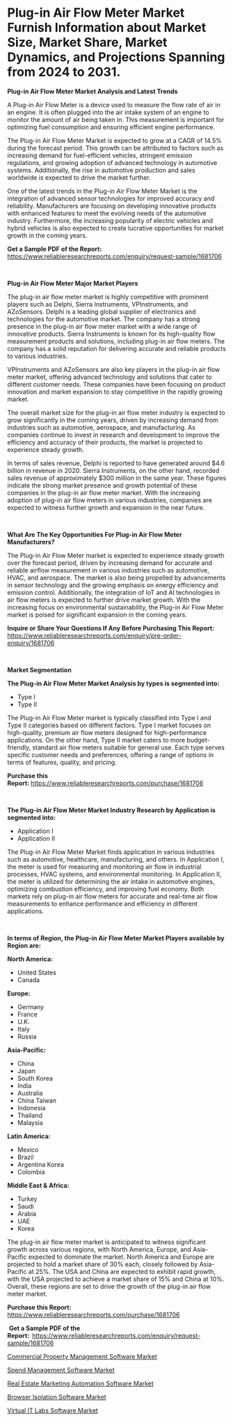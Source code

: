 <p><h1>Plug-in Air Flow Meter Market Furnish Information about Market Size, Market Share, Market Dynamics, and Projections Spanning from 2024 to 2031.</h1></p><p><strong>Plug-in Air Flow Meter Market Analysis and Latest Trends</strong></p>
<p><p>A Plug-in Air Flow Meter is a device used to measure the flow rate of air in an engine. It is often plugged into the air intake system of an engine to monitor the amount of air being taken in. This measurement is important for optimizing fuel consumption and ensuring efficient engine performance.</p><p>The Plug-in Air Flow Meter Market is expected to grow at a CAGR of 14.5% during the forecast period. This growth can be attributed to factors such as increasing demand for fuel-efficient vehicles, stringent emission regulations, and growing adoption of advanced technology in automotive systems. Additionally, the rise in automotive production and sales worldwide is expected to drive the market further.</p><p>One of the latest trends in the Plug-in Air Flow Meter Market is the integration of advanced sensor technologies for improved accuracy and reliability. Manufacturers are focusing on developing innovative products with enhanced features to meet the evolving needs of the automotive industry. Furthermore, the increasing popularity of electric vehicles and hybrid vehicles is also expected to create lucrative opportunities for market growth in the coming years.</p></p>
<p><strong>Get a Sample PDF of the Report:&nbsp;</strong> <a href="https://www.reliableresearchreports.com/enquiry/request-sample/1681706">https://www.reliableresearchreports.com/enquiry/request-sample/1681706</a></p>
<p>&nbsp;</p>
<p><strong>Plug-in Air Flow Meter Major Market Players</strong></p>
<p><p>The plug-in air flow meter market is highly competitive with prominent players such as Delphi, Sierra Instruments, VPInstruments, and AZoSensors. Delphi is a leading global supplier of electronics and technologies for the automotive market. The company has a strong presence in the plug-in air flow meter market with a wide range of innovative products. Sierra Instruments is known for its high-quality flow measurement products and solutions, including plug-in air flow meters. The company has a solid reputation for delivering accurate and reliable products to various industries.</p><p>VPInstruments and AZoSensors are also key players in the plug-in air flow meter market, offering advanced technology and solutions that cater to different customer needs. These companies have been focusing on product innovation and market expansion to stay competitive in the rapidly growing market.</p><p>The overall market size for the plug-in air flow meter industry is expected to grow significantly in the coming years, driven by increasing demand from industries such as automotive, aerospace, and manufacturing. As companies continue to invest in research and development to improve the efficiency and accuracy of their products, the market is projected to experience steady growth.</p><p>In terms of sales revenue, Delphi is reported to have generated around $4.6 billion in revenue in 2020. Sierra Instruments, on the other hand, recorded sales revenue of approximately $300 million in the same year. These figures indicate the strong market presence and growth potential of these companies in the plug-in air flow meter market. With the increasing adoption of plug-in air flow meters in various industries, companies are expected to witness further growth and expansion in the near future.</p></p>
<p>&nbsp;</p>
<p><strong>What Are The Key Opportunities For Plug-in Air Flow Meter Manufacturers?</strong></p>
<p><p>The Plug-in Air Flow Meter market is expected to experience steady growth over the forecast period, driven by increasing demand for accurate and reliable airflow measurement in various industries such as automotive, HVAC, and aerospace. The market is also being propelled by advancements in sensor technology and the growing emphasis on energy efficiency and emission control. Additionally, the integration of IoT and AI technologies in air flow meters is expected to further drive market growth. With the increasing focus on environmental sustainability, the Plug-in Air Flow Meter market is poised for significant expansion in the coming years.</p></p>
<p><strong>Inquire or Share Your Questions If Any Before Purchasing This Report:</strong> <a href="https://www.reliableresearchreports.com/enquiry/pre-order-enquiry/1681706">https://www.reliableresearchreports.com/enquiry/pre-order-enquiry/1681706</a></p>
<p>&nbsp;</p>
<p><strong>Market Segmentation</strong></p>
<p><strong>The Plug-in Air Flow Meter Market Analysis by types is segmented into:</strong></p>
<p><ul><li>Type I</li><li>Type II</li></ul></p>
<p><p>The Plug-in Air Flow Meter market is typically classified into Type I and Type II categories based on different factors. Type I market focuses on high-quality, premium air flow meters designed for high-performance applications. On the other hand, Type II market caters to more budget-friendly, standard air flow meters suitable for general use. Each type serves specific customer needs and preferences, offering a range of options in terms of features, quality, and pricing.</p></p>
<p><strong>Purchase this Report:&nbsp;</strong><a href="https://www.reliableresearchreports.com/purchase/1681706">https://www.reliableresearchreports.com/purchase/1681706</a></p>
<p>&nbsp;</p>
<p><strong>The Plug-in Air Flow Meter Market Industry Research by Application is segmented into:</strong></p>
<p><ul><li>Application I</li><li>Application II</li></ul></p>
<p><p>The Plug-in Air Flow Meter Market finds application in various industries such as automotive, healthcare, manufacturing, and others. In Application I, the meter is used for measuring and monitoring air flow in industrial processes, HVAC systems, and environmental monitoring. In Application II, the meter is utilized for determining the air intake in automotive engines, optimizing combustion efficiency, and improving fuel economy. Both markets rely on plug-in air flow meters for accurate and real-time air flow measurements to enhance performance and efficiency in different applications.</p></p>
<p>&nbsp;</p>
<p><strong>In terms of Region, the Plug-in Air Flow Meter Market Players available by Region are:</strong></p>
<p>
    <p> <strong> North America: </strong>
        <ul>
            <li>United States</li>
            <li>Canada</li>
        </ul>
        </p> 
    <p> <strong> Europe: </strong>
        <ul>
            <li>Germany</li>
            <li>France</li>
            <li>U.K.</li>
            <li>Italy</li>
            <li>Russia</li>
        </ul>
        </p> 
    <p> <strong> Asia-Pacific: </strong>
        <ul>
            <li>China</li>
            <li>Japan</li>
            <li>South Korea</li>
            <li>India</li>
            <li>Australia</li>
            <li>China Taiwan</li>
            <li>Indonesia</li>
            <li>Thailand</li>
            <li>Malaysia</li>
        </ul>
        </p> 
    <p> <strong> Latin America: </strong>
        <ul>
            <li>Mexico</li>
            <li>Brazil</li>
            <li>Argentina Korea</li>
            <li>Colombia</li>
        </ul>
        </p> 
    <p> <strong> Middle East & Africa: </strong>
        <ul>
            <li>Turkey</li>
            <li>Saudi</li>
            <li>Arabia</li>
            <li>UAE</li>
            <li>Korea</li>
        </ul>
    </p>
    </p>
<p><p>The plug-in air flow meter market is anticipated to witness significant growth across various regions, with North America, Europe, and Asia-Pacific expected to dominate the market. North America and Europe are projected to hold a market share of 30% each, closely followed by Asia-Pacific at 25%. The USA and China are expected to exhibit rapid growth, with the USA projected to achieve a market share of 15% and China at 10%. Overall, these regions are set to drive the growth of the plug-in air flow meter market.</p></p>
<p><strong>Purchase this Report: </strong><a href="https://www.reliableresearchreports.com/purchase/1681706">https://www.reliableresearchreports.com/purchase/1681706</a></p>
<p>&nbsp;<strong>Get a Sample PDF of the Report:&nbsp;&nbsp;</strong><a href="https://www.reliableresearchreports.com/enquiry/request-sample/1681706">https://www.reliableresearchreports.com/enquiry/request-sample/1681706</a></p>
<p><strong></strong></p>
<p><p><a href="https://medium.com/@santosh.reportprime/commercial-property-management-software-market-trends-forecast-and-competitive-analysis-to-2031-094dd621abd1">Commercial Property Management Software Market</a></p><p><a href="https://medium.com/@santosh.reportprime/spend-management-software-market-furnishes-information-on-market-share-market-trends-and-market-d385bb6b8e3e">Spend Management Software Market</a></p><p><a href="https://medium.com/@santosh.reportprime/real-estate-marketing-automation-software-market-insight-market-trends-growth-forecasted-from-d398568a185c">Real Estate Marketing Automation Software Market</a></p><p><a href="https://medium.com/@santosh.reportprime/browser-isolation-software-market-outlook-industry-overview-and-forecast-2024-to-2031-ff78c248ba28">Browser Isolation Software Market</a></p><p><a href="https://medium.com/@santosh.reportprime/virtual-it-labs-software-market-size-cagr-trends-2024-2030-884656fffd93">Virtual IT Labs Software Market</a></p></p>